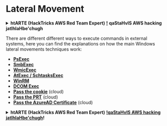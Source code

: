 # Lateral Movement

<details>

<summary><strong>htARTE (HackTricks AWS Red Team Expert)</strong> <a href="https://training.hacktricks.xyz/courses/arte"><strong>!</strong></a> <strong>qaStaHvIS AWS hacking jatlhlaHbe'chugh</strong></summary>

* <strong>qaStaHvIS cybersecurity company</strong> 'oH? <strong>HackTricks</strong> 'e' vItlhutlh <strong>company</strong> advertise <strong>chay' HackTricks</strong> vItlhutlh? 'ej <strong>PEASS latest version</strong> download <strong>HackTricks PDF</strong> vItlhutlh? [**SUBSCRIPTION PLANS**](https://github.com/sponsors/carlospolop) <strong>qaStaHvIS</strong>!
* [**The PEASS Family**](https://opensea.io/collection/the-peass-family) 'e' vItlhutlh [**NFTs**](https://opensea.io/collection/the-peass-family) 'e' vItlhutlh
* [**official PEASS & HackTricks swag**](https://peass.creator-spring.com) vItlhutlh
* [**💬**](https://emojipedia.org/speech-balloon/) [**Discord group**](https://discord.gg/hRep4RUj7f) 'ej [**telegram group**](https://t.me/peass) 'ej **Twitter** 🐦[**@carlospolopm**](https://twitter.com/hacktricks_live)**.**
* **hacktricks repo** 'ej [**hacktricks-cloud repo**](https://github.com/carlospolop/hacktricks-cloud) **PRs** submit **hacking tricks** share **qaStaHvIS**.

</details>

There are different different ways to execute commands in external systems, here you can find the explanations on how the main Windows lateral movements techniques work:

* [**PsExec**](../ntlm/psexec-and-winexec.md)
* [**SmbExec**](../ntlm/smbexec.md)
* [**WmicExec**](../ntlm/wmicexec.md)
* [**AtExec / SchtasksExec**](../ntlm/atexec.md)
* [**WinRM**](../ntlm/winrm.md)
* [**DCOM Exec**](dcom-exec.md)
* [**Pass the cookie**](https://cloud.hacktricks.xyz/pentesting-cloud/azure-security/az-lateral-movements/az-pass-the-cookie) (cloud)
* [**Pass the PRT**](https://cloud.hacktricks.xyz/pentesting-cloud/azure-security/az-lateral-movements/pass-the-prt) (cloud)
* [**Pass the AzureAD Certificate**](https://cloud.hacktricks.xyz/pentesting-cloud/azure-security/az-lateral-movements/az-pass-the-certificate) (cloud)

<details>

<summary><strong>htARTE (HackTricks AWS Red Team Expert)</strong> <a href="https://training.hacktricks.xyz/courses/arte"><strong>!qaStaHvIS AWS hacking jatlhlaHbe'chugh</strong></a><strong>!</strong></summary>

* <strong>qaStaHvIS cybersecurity company</strong> 'oH? <strong>HackTricks</strong> 'e' vItlhutlh <strong>company</strong> advertise <strong>chay' HackTricks</strong> vItlhutlh? 'ej <strong>PEASS latest version</strong> download <strong>HackTricks PDF</strong> vItlhutlh? [**SUBSCRIPTION PLANS**](https://github.com/sponsors/carlospolop) <strong>qaStaHvIS</strong>!
* [**The PEASS Family**](https://opensea.io/collection/the-peass-family) 'e' vItlhutlh [**NFTs**](https://opensea.io/collection/the-peass-family) 'e' vItlhutlh
* [**official PEASS & HackTricks swag**](https://peass.creator-spring.com) vItlhutlh
* [**💬**](https://emojipedia.org/speech-balloon/) [**Discord group**](https://discord.gg/hRep4RUj7f) 'ej [**telegram group**](https://t.me/peass) 'ej **Twitter** 🐦[**@carlospolopm**](https://twitter.com/hacktricks_live)**.**
* **hacktricks repo** 'ej [**hacktricks-cloud repo**](https://github.com/carlospolop/hacktricks-cloud) **PRs** submit **hacking tricks** share **qaStaHvIS**.

</details>
